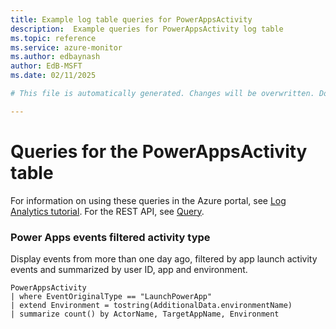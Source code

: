 ```yaml
---
title: Example log table queries for PowerAppsActivity
description:  Example queries for PowerAppsActivity log table
ms.topic: reference
ms.service: azure-monitor
ms.author: edbaynash
author: EdB-MSFT
ms.date: 02/11/2025

# This file is automatically generated. Changes will be overwritten. Do not change this file directly. 

---
```


# Queries for the PowerAppsActivity table

For information on using these queries in the Azure portal, see [Log Analytics tutorial](/azure/azure-monitor/logs/log-analytics-tutorial). For the REST API, see [Query](/rest/api/loganalytics/query).


### Power Apps events filtered activity type  


Display events from more than one day ago, filtered by app launch activity events and summarized by user ID, app and environment.  

```query
PowerAppsActivity
| where EventOriginalType == "LaunchPowerApp"
| extend Environment = tostring(AdditionalData.environmentName)
| summarize count() by ActorName, TargetAppName, Environment
```

